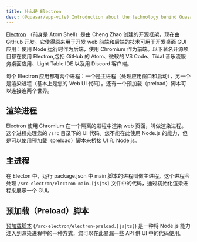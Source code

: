 ```yaml
---
title: 什么是 Electron
desc: (@quasar/app-vite) Introduction about the technology behind Quasar desktop apps.
---
```


[Electron](https://electronjs.org/) （前身是 Atom Shell）是由 Cheng Zhao 创建的开源框架，现在由 GitHub 开发。它使得原来用于开发 web 前端和后端的技术可用于开发桌面 GUI 应用：使用 Node 运行时作为后端，使用 Chromium 作为前端。以下著名开源项目都在使用 Electron,包括 GitHub 的 Atom、微软的 VS Code、Tidal 音乐流服务桌面应用、Light Table IDE 以及用 Discord 客户端。

每个 Electron 应用都有两个进程：一个是主进程（处理应用窗口和启动），另一个是渲染进程（基本上是您的 Web UI 代码）。还有一个预加载（preload）脚本可以连接连两个世界。

## 渲染进程
Electron 使用 Chromium 在一个隔离的进程中渲染 web 页面，叫做渲染进程。这个进程处理您的 `/src` 目录下的 UI 代码。您不能在此使用 Node.js 的能力，但是可以使用预加载（preload）脚本来桥接 UI
和 Node.js。

## 主进程
在 Electon 中，运行 package.json 中 main 脚本的进程叫做主进程。这个进程会处理 `/src-electron/electron-main.[js|ts]` 文件中的代码，通过初始化渲染进程来展示一个 GUI。

## 预加载（Preload）脚本

[预加载脚本](/quasar-cli-vite/developing-electron-apps/electron-preload-script) (`/src-electron/electron-preload.[js|ts]`) 是一种将 Node.js 能力注入到渲染进程中的一种方式，您可以在此暴漏一些 API 供 UI 中的代码使用。
